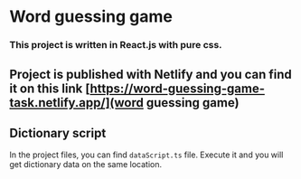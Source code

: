 # Word guessing game

### This project is written in React.js with pure css. 

## Project is published with Netlify and you can find it on this link [https://word-guessing-game-task.netlify.app/](word guessing game) 

## Dictionary script

In the project files, you can find ```dataScript.ts``` file. Execute it and you will get dictionary data on the same location. 


